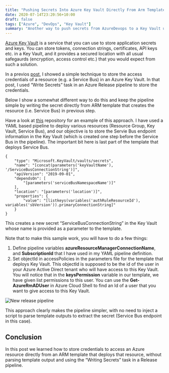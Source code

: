 ```yaml
---
title: "Pushing Secrets Into Azure Key Vault Directly From Arm Template"
date: 2020-07-14T23:20:56+10:00
draft: false
tags: ["Azure", "DevOps", "Key Vault"]
summary: "Another way to push secrets from AzureDevops to a Key Vault using an ARM template's output."
---
```

<a href="https://docs.microsoft.com/en-us/azure/key-vault/general/" target="_blank">Azure Key Vault</a> is a service that you can use to store application secrets and keys. You can store tokens, connection strings, certificates, API keys etc. in a Key Vault, and it provides a secured location with all usual safegaurds (encryption, access control etc.) that you would expect from such a solution.

In a previos <a href="/2020/07/09/storing-secrets-in-azure-key-vault-from-azure-devops-release-pipeline/" target="_blank">post</a>, I  showed a simple technique to store the access credentials of a resource (e.g. a Service Bus) in an Azure Key Vault. In that post, I used “Write Secrets” task in an Azure Release pipeline to store the credentials.

Below I show a somewhat different way to do this and keep the pipeline simple by writing the secret directly from ARM template that creates the resource (i.e. Service Bus) in previous step.

Have a look at <a href="https://github.com/salmanalibanani/AzureKeyVaultFromTemplate" target="_blank">this</a> repository for an example of this approach. I have used a YAML based pipeline to deploy various resources (Resource Group, Key Vault, Service Bus), and our objective is to store the Servie Bus endpoint information in the Key Vault (which is created one step before the Service Bus in the pipeline). The important bit here is last part of the template that deploys Service Bus.
<pre><code>{
    "type": "Microsoft.KeyVault/vaults/secrets",
    "name": "[concat(parameters('keyVaultName'), '/ServiceBusConnectionString')]",
    "apiVersion": "2019-09-01",
    "dependsOn": [
        "[parameters('serviceBusNamespaceName')]"
    ],
    "location": "[parameters('location')]", 
    "properties": {
        "value": "[listkeys(variables('authRuleResourceId'), variables('sbVersion')).primaryConnectionString]"
    }
}</code></pre>

This creates a new secret “ServiceBusConnectionString” in the Key Vault whose name is provided as a parameter to the template.

Note that to make this sample work, you will have to do a few things:

1. Define pipeline variables **azureResourceManagerConnectionName**, and **SubscriptionId** that I have used in my YAML pipeline definition.
2. Set objectId in accessPolicies in the parameters file for the template that deploys Key Vault. This objectId is supposed to be the id of the user in your Azure Active Direct tenant who will have access to this Key Vault. You will notice that in the **keysPermission** variable in our template, we have given list permissions to this user. You can use the **Get-AzureRmADUser** in Azure Cloud Shell to find an Id of a user that you want to give access to this Key Vault.

![New release pipeline](/img/pushing-secrets-into-azure-key-vault-directly-from-arm-template/objectid.png)

This approach clearly makes the pipeline simpler, with no need to inject a script to parse template outputs to extract the secret (Service Bus endpoint in this case).

## Conclusion
In this post we learned how to store credentials to access an Azure resource directly from an ARM template that deploys that resource, without parsing template output and using the “Writing Secrets” task in a Release pipeline.
